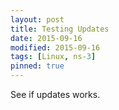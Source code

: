 ```yaml
---
layout: post
title: Testing Updates
date: 2015-09-16
modified: 2015-09-16
tags: [Linux, ns-3]
pinned: true
---
```


See if updates works.
